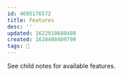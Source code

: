 ```yaml
---
id: 4605176572
title: Features
desc: ''
updated: 1622910680489
created: 1620408409799
tags: 🎋
---
```


See child notes for available features.
